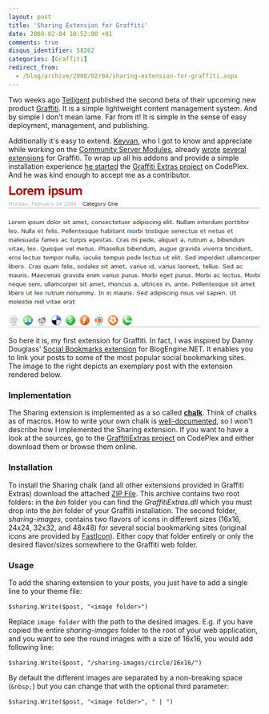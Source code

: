 ```yaml
---
layout: post
title: 'Sharing Extension for Graffiti'
date: 2008-02-04 10:52:00 +01
comments: true
disqus_identifier: 58262
categories: [Graffiti]
redirect_from:
  - /blog/archive/2008/02/04/sharing-extension-for-graffiti.aspx
---
```


Two weeks ago [Telligent](http://telligent.com/) published the second beta of their upcoming new product [Graffiti](http://graffiticms.com/). It is a simple lightweight content management system. And by simple I don't mean lame. Far from it! It is simple in the sense of easy deployment, management, and publishing.

Additionally it's easy to extend. [Keyvan](http://nayyeri.net/), who I got to know and appreciate while working on the [Community Server Modules](http://csmvps.com/news/archive/2007/05/13/community-server-mvps-cinnabar-csmodule-package.aspx), already [wrote](http://nayyeri.net/blog/post-navigator-extension-for-graffiti/) [several](http://nayyeri.net/blog/community-credit-plug-in-for-graffiti/) [extensions](http://nayyeri.net/blog/search-relevancy-extension-for-graffiti/) for Graffiti. To wrap up all his addons and provide a simple installation experience [he started](http://nayyeri.net/blog/introducing-graffiti-extras/) the [Graffiti Extras project](http://www.codeplex.com/GraffitiExtras) on CodePlex. And he was kind enough to accept me as a contributor.

![](/files/archive/SharingExtension.png)

So here it is, my first extension for Graffiti. In fact, I was inspired by Danny Douglass' [Social Bookmarks extension](http://www.dannydouglass.com/post/2008/01/Add-Social-Bookmarking-Links-To-Your-Blog.aspx) for BlogEngine.NET. It enables you to link your posts to some of the most popular social bookmarking sites. The image to the right depicts an exemplary post with the extension rendered below.

### Implementation

The Sharing extension is implemented as a so called [**chalk**](http://graffiticms.com/support/advanced-options/chalk-overview/). Think of chalks as of macros. How to write your own chalk is [well-documented](http://graffiticms.com/support/advanced-options/extending-chalk/), so I won't describe how I implemented the Sharing extension. If you want to have a look at the sources, go to the [GraffitiExtras project](http://www.codeplex.com/GraffitiExtras) on CodePlex and either download them or browse them online.

### Installation

To install the Sharing chalk (and all other extensions provided in Graffiti Extras) download the attached [ZIP File](/files/archive/GraffitiExtras.zip). This archive contains two root folders: in the *bin* folder you can find the *GraffitiExtras.dll* which you must drop into the *bin* folder of your Graffiti installation. The second folder, *sharing-images*, contains two flavors of icons in different sizes (16x16, 24x24, 32x32, and 48x48) for several social bookmarking sites (original icons are provided by [FastIcon](http://fasticon.com/freeware)). Either copy that folder entirely or only the desired flavor/sizes somewhere to the Graffiti web folder.

### Usage

To add the sharing extension to your posts, you just have to add a single line to your theme file:

    $sharing.Write($post, "<image folder>")

Replace `image folder` with the path to the desired images. E.g. if you have copied the entire *sharing-images* folder to the root of your web application, and you want to see the round images with a size of 16x16, you would add following line:

    $sharing.Write($post, "/sharing-images/circle/16x16/")

By default the different images are separated by a non-breaking space (`&nbsp;`) but you can change that with the optional third parameter:

    $sharing.Write($post, "<image folder>", " | ")
